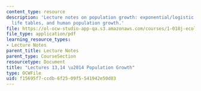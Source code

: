 ```yaml
---
content_type: resource
description: 'Lecture notes on population growth: exponential/logistic, chemostats,
  life tables, and human population growth.'
file: https://ol-ocw-studio-app-qa.s3.amazonaws.com/courses/1-018j-ecology-i-the-earth-system-fall-2009/f15695f7ccdb6f2509f5541942e50d03_MIT1_018JF09_Lec13.pdf
file_type: application/pdf
learning_resource_types:
- Lecture Notes
parent_title: Lecture Notes
parent_type: CourseSection
resourcetype: Document
title: "Lectures 13,14 \u2014 Population Growth"
type: OCWFile
uid: f15695f7-ccdb-6f25-09f5-541942e50d03
---
```

